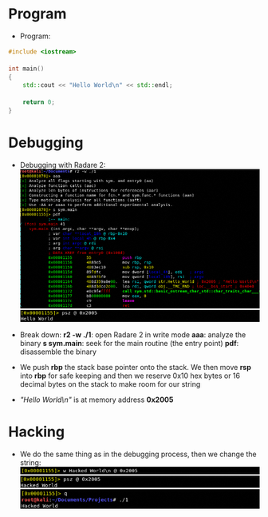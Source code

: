 # Program
- Program:
```cpp
#include <iostream>

int main()
{
	std::cout << "Hello World\n" << std::endl;
	
	return 0;
}
```

# Debugging
- Debugging with Radare 2:
![](../Assets/hello-r2.png)
![](../Assets/hello-r2-2.png)

- Break down:
**r2 -w ./1**: open Radare 2 in write mode 
**aaa**: analyze the binary
**s sym.main**: seek for the main routine (the entry point)
**pdf**: disassemble the binary

- We push **rbp** the stack base pointer onto the stack. We then move **rsp** into **rbp** for safe keeping and then we reserve 0x10 hex bytes or 16 decimal bytes on the stack to make room for our string
- *"Hello World\n"* is at memory address **0x2005**

# Hacking
- We do the same thing as in the debugging process, then we change the string:
![](../Assets/hello-r2-hack.png)
![](../Assets/hello-r2-hack-2.png)
![](../Assets/hello-r2-hack-3.png)
